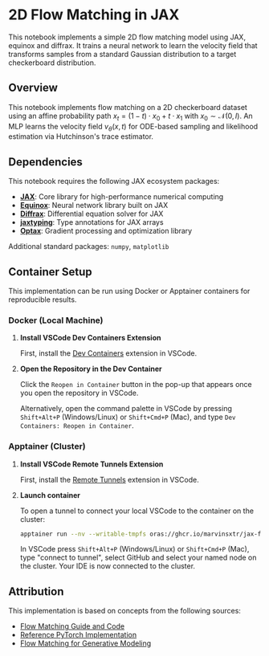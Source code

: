 # 2D Flow Matching in JAX

This notebook implements a simple 2D flow matching model using JAX, equinox and diffrax. It trains a neural network to learn the velocity field that transforms samples from a standard Gaussian distribution to a target checkerboard distribution.

## Overview

This notebook implements flow matching on a 2D checkerboard dataset using an affine probability path $x_t = (1-t) \cdot x_0 + t \cdot x_1$ with $x_0 \sim \mathcal{N}(0, I)$. An MLP learns the velocity field $v_\theta(x, t)$ for ODE-based sampling and likelihood estimation via Hutchinson's trace estimator.

## Dependencies

This notebook requires the following JAX ecosystem packages:

- **[JAX](https://github.com/google/jax)**: Core library for high-performance numerical computing
- **[Equinox](https://github.com/patrick-kidger/equinox)**: Neural network library built on JAX
- **[Diffrax](https://github.com/patrick-kidger/diffrax)**: Differential equation solver for JAX
- **[jaxtyping](https://github.com/google/jaxtyping)**: Type annotations for JAX arrays
- **[Optax](https://github.com/deepmind/optax)**: Gradient processing and optimization library

Additional standard packages: `numpy`, `matplotlib`

## Container Setup

This implementation can be run using Docker or Apptainer containers for reproducible results.

### Docker (Local Machine)

1. **Install VSCode Dev Containers Extension**

   First, install the [Dev Containers](https://marketplace.visualstudio.com/items?itemName=ms-vscode-remote.remote-containers) extension in VSCode.

2. **Open the Repository in the Dev Container**

   Click the `Reopen in Container` button in the pop-up that appears once you open the repository in VSCode.

   Alternatively, open the command palette in VSCode by pressing `Shift+Alt+P` (Windows/Linux) or `Shift+Cmd+P` (Mac), and type `Dev Containers: Reopen in Container`.

### Apptainer (Cluster)

1. **Install VSCode Remote Tunnels Extension**

   First, install the [Remote Tunnels](https://marketplace.visualstudio.com/items?itemName=ms-vscode.remote-server) extension in VSCode.

2. **Launch container**

   To open a tunnel to connect your local VSCode to the container on the cluster:
   
   ```bash
   apptainer run --nv --writable-tmpfs oras://ghcr.io/marvinsxtr/jax-flow-matching:latest-sif code tunnel
   ```

   In VSCode press `Shift+Alt+P` (Windows/Linux) or `Shift+Cmd+P` (Mac), type "connect to tunnel", select GitHub and select your named node on the cluster. Your IDE is now connected to the cluster.

## Attribution

This implementation is based on concepts from the following sources:

- [Flow Matching Guide and Code](https://arxiv.org/abs/2412.06264)
- [Reference PyTorch Implementation](https://github.com/facebookresearch/flow_matching/blob/main/examples/2d_flow_matching.ipynb)
- [Flow Matching for Generative Modeling](https://arxiv.org/abs/2210.02747)
